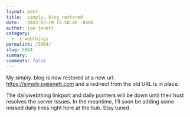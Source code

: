 ```yaml
---
layout: post
title:  simply. blog restored
date:   2023-03-19 15:58:46 -0400
author: joe jenett
category:
  -  i-webthings
permalink: /5004/
slug: 5004
summary: 
comments: false
---
```

<p>My <em>simply.</em> blog is now restored at a new url:<br><a href="https://simply.joejenett.com">https://simply.joejenett.com</a> and a redirect from the old URL is in place.</p>
<p>The dailywebthing linkport and daily pointers will be down until their host resolves the server issues. In the meantime, I’ll soon be adding some missed daily links right here at the hub. Stay tuned. </p>


<a href="https://brid.gy/publish/mastodon"></a>